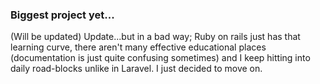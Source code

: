 ### Biggest project yet...
(Will be updated)
Update...but in a bad way; Ruby on rails just has that learning curve, there aren't many effective educational places (documentation is just quite confusing sometimes) and I keep hitting into daily road-blocks unlike in Laravel. I just decided to move on.
